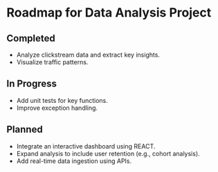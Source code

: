 # Roadmap for Data Analysis Project

## Completed
- Analyze clickstream data and extract key insights.
- Visualize traffic patterns.

## In Progress
- Add unit tests for key functions.
- Improve exception handling.

## Planned
- Integrate an interactive dashboard using REACT.
- Expand analysis to include user retention (e.g., cohort analysis).
- Add real-time data ingestion using APIs.
